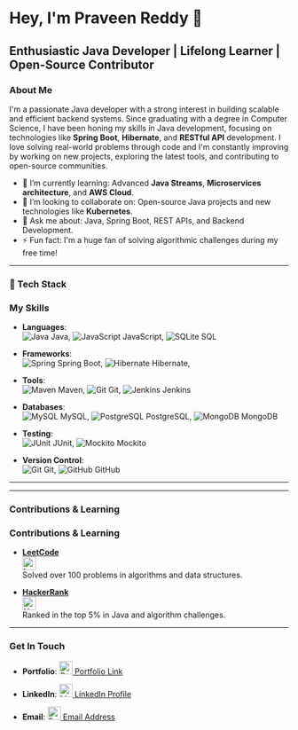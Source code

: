 # Hey, I'm **Praveen Reddy** 👋

## **Enthusiastic Java Developer** | **Lifelong Learner** | **Open-Source Contributor**

### About Me
I'm a passionate Java developer with a strong interest in building scalable and 
efficient backend systems. Since graduating with a degree in Computer Science, 
I have been honing my skills in Java development, focusing on technologies like 
**Spring Boot**, **Hibernate**, and **RESTful API** development. I love solving real-world problems through code and I'm
constantly improving by working on new projects, exploring the latest tools, and 
contributing to open-source communities.

- 🌱 I’m currently learning: Advanced **Java Streams**, **Microservices architecture**, and **AWS Cloud**.
- 👯 I’m looking to collaborate on: Open-source Java projects and new technologies like **Kubernetes**.
- 💬 Ask me about: Java, Spring Boot, REST APIs, and Backend Development.
- ⚡ Fun fact: I'm a huge fan of solving algorithmic challenges during my free time!

---

### 🧰 Tech Stack
### My Skills
- **Languages**:  
  ![Java](https://img.icons8.com/color/48/000000/java-coffee-cup-logo.png) Java, 
  ![JavaScript](https://img.icons8.com/color/48/000000/javascript.png) JavaScript, 
  ![SQLite](https://img.icons8.com/color/48/000000/sql.png) SQL
  
- **Frameworks**:  
  ![Spring](https://img.icons8.com/color/48/000000/spring-logo.png) Spring Boot, 
  ![Hibernate](https://img.icons8.com/color/48/000000/hibernate.png) Hibernate, 

  
- **Tools**:  
  ![Maven](https://img.icons8.com/color/48/000000/apache-maven.png) Maven, 
  ![Git](https://img.icons8.com/color/48/000000/git.png) Git, 
  ![Jenkins](https://img.icons8.com/color/48/000000/jenkins.png) Jenkins
  
- **Databases**:  
  ![MySQL](https://img.icons8.com/color/48/000000/mysql-logo.png) MySQL, 
  ![PostgreSQL](https://img.icons8.com/color/48/000000/postgreesql.png) PostgreSQL, 
  ![MongoDB](https://img.icons8.com/color/48/000000/mongodb.png) MongoDB
  
- **Testing**:  
  ![JUnit](https://img.icons8.com/color/48/000000/junit.png) JUnit, 
  ![Mockito](https://img.icons8.com/color/48/000000/mockito.png) Mockito
  
- **Version Control**:  
  ![Git](https://img.icons8.com/color/48/000000/git.png) Git, 
  ![GitHub](https://img.icons8.com/color/48/000000/github.png) GitHub



---


---

### Contributions & Learning
### Contributions & Learning
- **[LeetCode](your_leetcode_profile_link)**  
  <img src="https://upload.wikimedia.org/wikipedia/commons/1/19/LeetCode_logo_black.png" alt="LeetCode" width="24" height="24">  
  Solved over 100 problems in algorithms and data structures.

- **[HackerRank](https://www.hackerrank.com/profile/guddampraveen)**  
  <img src="https://upload.wikimedia.org/wikipedia/commons/7/7f/HackerRank_logo.png" alt="HackerRank" width="24" height="24">  
  Ranked in the top 5% in Java and algorithm challenges.


---

### Get In Touch
- **Portfolio**: 
  <a href="https://leetcode.com/u/praveenreddy18/" target="_blank">
    <img src="https://img.icons8.com/color/24/000000/link.png" alt="Portfolio" width="24" height="24">
  </a> [Portfolio Link](https://leetcode.com/u/praveenreddy18/)

- **LinkedIn**: 
  <a href="https://www.linkedin.com/in/praveenreddy4/" target="_blank">
    <img src="https://img.icons8.com/color/24/000000/linkedin.png" alt="LinkedIn" width="24" height="24">
  </a> [LinkedIn Profile](https://www.linkedin.com/in/praveenreddy4/)

- **Email**: 
  <a href="mailto:guddampraveen@gmail.com">
    <img src="https://img.icons8.com/color/24/000000/gmail-new.png" alt="Email" width="24" height="24">
  </a> [Email Address](mailto:guddampraveen@gmail.com)

